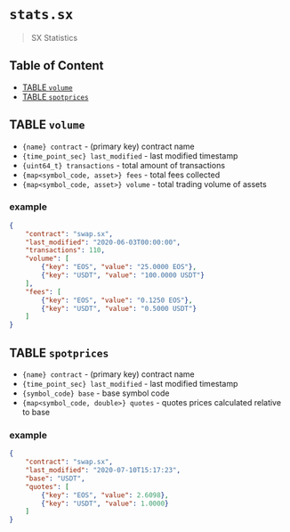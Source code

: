 # `stats.sx`

> SX Statistics

## Table of Content

- [TABLE `volume`](#table-volume)
- [TABLE `spotprices`](#table-spotprices)

## TABLE `volume`

- `{name} contract` - (primary key) contract name
- `{time_point_sec} last_modified` - last modified timestamp
- `{uint64_t} transactions` - total amount of transactions
- `{map<symbol_code, asset>} fees` - total fees collected
- `{map<symbol_code, asset>} volume` - total trading volume of assets

### example

```json
{
    "contract": "swap.sx",
    "last_modified": "2020-06-03T00:00:00",
    "transactions": 110,
    "volume": [
        {"key": "EOS", "value": "25.0000 EOS"},
        {"key": "USDT", "value": "100.0000 USDT"}
    ],
    "fees": [
        {"key": "EOS", "value": "0.1250 EOS"},
        {"key": "USDT", "value": "0.5000 USDT"}
    ]
}
```

## TABLE `spotprices`

- `{name} contract` - (primary key) contract name
- `{time_point_sec} last_modified` - last modified timestamp
- `{symbol_code} base` - base symbol code
- `{map<symbol_code, double>} quotes` - quotes prices calculated relative to base

### example

```json
{
    "contract": "swap.sx",
    "last_modified": "2020-07-10T15:17:23",
    "base": "USDT",
    "quotes": [
        {"key": "EOS", "value": 2.6098},
        {"key": "USDT", "value": 1.0000}
    ]
}
```